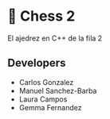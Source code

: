 # :grapes: Chess 2
El ajedrez en C++ de la fila 2
## Developers
- Carlos Gonzalez
- Manuel Sanchez-Barba
- Laura Campos
- Gemma Fernandez
